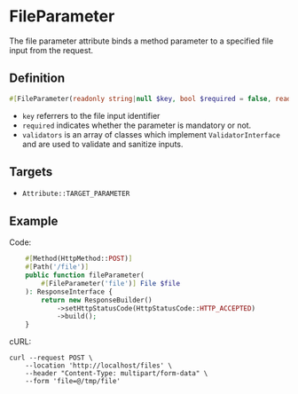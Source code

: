 # FileParameter

The file parameter attribute binds a method parameter to a specified file input from the request.

## Definition
```php
#[FileParameter(readonly string|null $key, bool $required = false, readonly ValidatorInterface[] $validators = [])]
```

- `key` referrers to the file input identifier
- `required` indicates whether the parameter is mandatory or not.
- `validators` is an array of classes which implement `ValidatorInterface` and are used to validate and sanitize inputs.

## Targets

- `Attribute::TARGET_PARAMETER`

## Example

Code:
```php
    #[Method(HttpMethod::POST)]
    #[Path('/file')]
    public function fileParameter(
        #[FileParameter('file')] File $file
    ): ResponseInterface {
        return new ResponseBuilder()
            ->setHttpStatusCode(HttpStatusCode::HTTP_ACCEPTED)
            ->build();
    }
```

cURL:
```shell
curl --request POST \
    --location 'http://localhost/files' \
    --header "Content-Type: multipart/form-data" \
    --form 'file=@/tmp/file'
```
